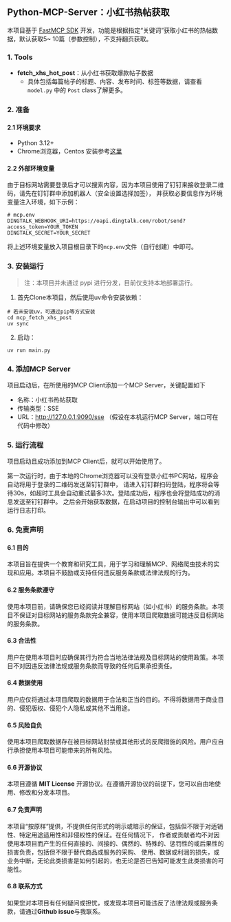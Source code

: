 ## Python-MCP-Server：小红书热帖获取

本项目基于 [FastMCP SDK](https://github.com/jlowin/fastmcp) 开发，功能是根据指定“关键词”获取小红书的热帖数据，默认获取5~
10篇（参数控制），不支持翻页获取。

### 1. Tools

- **fetch_xhs_hot_post**：从小红书获取爆款帖子数据
    - 具体包括每篇帖子的标题、内容、发布时间、标签等数据，请查看 `model.py` 中的 `Post` class了解更多。

### 2. 准备

#### 2.1 环境要求

- Python 3.12+
- Chrome浏览器，Centos 安装参考[这里](http://blog.appcnd.com/post/articled588aba15ffeb75e)

#### 2.2 外部环境变量

由于目标网站需要登录后才可以搜索内容，因为本项目使用了钉钉来接收登录二维码，请先在钉钉群中添加机器人（安全设置选择加签），
并获取必要信息作为环境变量注入环境，如下示例：

```dotenv
# mcp.env
DINGTALK_WEBHOOK_URI=https://oapi.dingtalk.com/robot/send?access_token=YOUR_TOKEN
DINGTALK_SECRET=YOUR_SECRET
```

将上述环境变量放入项目根目录下的`mcp.env`文件（自行创建）中即可。

### 3. 安装运行

> 注：本项目并未通过 pypi 进行分发，目前仅支持本地部署运行。

1. 首先Clone本项目，然后使用uv命令安装依赖：

```shell
# 若未安装uv，可通过pip等方式安装
cd mcp_fetch_xhs_post
uv sync
```

2. 启动：

```shell
uv run main.py
```

### 4. 添加MCP Server

项目启动后，在所使用的MCP Client添加一个MCP Server，关键配置如下

- 名称：小红书热帖获取
- 传输类型：SSE
- URL：http://127.0.0.1:9090/sse  （假设在本机运行MCP Server，端口可在代码中修改）

### 5. 运行流程

项目启动且成功添加到MCP Client后，就可以开始使用了。

第一次运行时，由于本地的Chrome浏览器可以没有登录小红书PC网站，程序会自动将用于登录的二维码发送至钉钉群中，
请进入钉钉群扫码登陆，程序将会等待30s，如超时工具会自动重试最多3次。登陆成功后，程序也会将登陆成功的消息发送至钉钉群中。
之后会开始获取数据，在启动项目的控制台输出中可以看到运行日志打印。

### 6. 免责声明

#### 6.1 目的

本项目旨在提供一个教育和研究工具，用于学习和理解MCP、网络爬虫技术的实现和应用。本项目不鼓励或支持任何违反服务条款或法律法规的行为。

#### 6.2 服务条款遵守

使用本项目前，请确保您已经阅读并理解目标网站（如小红书）的服务条款。本项目不保证对目标网站的服务条款完全兼容，使用本项目爬取数据可能违反目标网站的服务条款。

#### 6.3 合法性

用户在使用本项目时应确保其行为符合当地法律法规及目标网站的使用政策。本项目不对因违反法律法规或服务条款而导致的任何后果承担责任。

#### 6.4 数据使用

用户应仅将通过本项目爬取的数据用于合法和正当的目的。不得将数据用于商业目的、侵犯版权、侵犯个人隐私或其他不当用途。

#### 6.5 风险自负

使用本项目爬取数据存在被目标网站封禁或其他形式的反爬措施的风险。用户应自行承担使用本项目可能带来的所有风险。

#### 6.6 开源协议

本项目遵循 **MIT License** 开源协议。在遵循开源协议的前提下，您可以自由地使用、修改和分发本项目。

#### 6.7 免责声明

本项目“按原样”提供，不提供任何形式的明示或暗示的保证，包括但不限于对适销性、特定用途适用性和非侵权性的保证。在任何情况下，
作者或贡献者均不对因使用本项目而产生的任何直接的、间接的、偶然的、特殊的、惩罚性的或后果性的损害负责，包括但不限于替代商品或服务的采购、
使用、数据或利润的损失，或业务中断，无论此类损害是如何引起的，也无论是否已告知可能发生此类损害的可能性。

#### 6.8 联系方式

如果您对本项目有任何疑问或担忧，或发现本项目可能违反了法律法规或服务条款，请通过**Github issue**与我联系。
